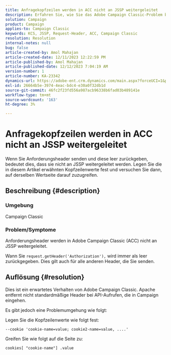 ```yaml
---
title: Anfragekopfzeilen werden in ACC nicht an JSSP weitergeleitet
description: Erfahren Sie, wie Sie das Adobe Campaign Classic-Problem beheben, bei dem der Anforderungsheader nicht an JSSP weitergeleitet wird.
solution: Campaign
product: Campaign
applies-to: Campaign Classic
keywords: KCS, JSSP, Request-Header, ACC, Campaign Classic
resolution: Resolution
internal-notes: null
bug: false
article-created-by: Amol Mahajan
article-created-date: 12/11/2023 12:22:59 PM
article-published-by: Amol Mahajan
article-published-date: 12/12/2023 7:04:19 AM
version-number: 1
article-number: KA-23342
dynamics-url: https://adobe-ent.crm.dynamics.com/main.aspx?forceUCI=1&pagetype=entityrecord&etn=knowledgearticle&id=f538ddff-1f98-ee11-be37-6045bd006239
exl-id: 26664b5e-3974-4eac-bdc4-e30a0f32db1d
source-git-commit: 46fc2f23fd556a987acb96338b6fad03b489141e
workflow-type: tm+mt
source-wordcount: '163'
ht-degree: 3%

---
```


# Anfragekopfzeilen werden in ACC nicht an JSSP weitergeleitet


Wenn Sie Anforderungsheader senden und diese leer zurückgeben, bedeutet dies, dass sie nicht an JSSP weitergeleitet werden. Legen Sie die in diesem Artikel erwähnten Kopfzeilenwerte fest und versuchen Sie dann, auf derselben Wertseite darauf zuzugreifen.

## Beschreibung {#description}


### Umgebung

Campaign Classic



### Problem/Symptome

Anforderungsheader werden in Adobe Campaign Classic (ACC) nicht an JSSP weitergeleitet.

Wann Sie `request.getHeader('Authorization'),` wird immer als leer zurückgegeben. Dies gilt auch für alle anderen Header, die Sie senden.


## Auflösung {#resolution}


Dies ist ein erwartetes Verhalten von Adobe Campaign Classic. Apache entfernt nicht standardmäßige Header bei API-Aufrufen, die in Campaign eingehen.

Es gibt jedoch eine Problemumgehung wie folgt:

Legen Sie die Kopfzeilenwerte wie folgt fest:

`--cookie 'cookie-name=value; cookie2-name=value, ....'`

Greifen Sie wie folgt auf die Seite zu:

`cookies[ "cookie-name"] .value`
